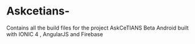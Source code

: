 # Askcetians-

Contains all the build files for the project AskCeTIANS Beta Android built with IONIC 4  , AngularJS and Firebase
